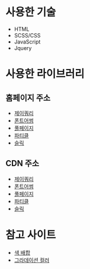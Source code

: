 # 사용한 기술
- HTML
- SCSS/CSS
- JavaScript
- Jquery

# 사용한 라이브러리
## 홈페이지 주소
- [제이쿼리](https://jquery.com/)
- [폰트어썸](https://fontawesome.com/)
- [풀페이지](https://alvarotrigo.com/fullPage/ko/)
- [파티클](https://vincentgarreau.com/particles.js/)
- [슬릭](https://kenwheeler.github.io/slick/)

## CDN 주소
- [제이쿼리](https://cdnjs.com/libraries/jquery)
- [폰트어썸](https://cdnjs.com/libraries/font-awesome)
- [풀페이지](https://cdnjs.com/libraries/fullPage.js)
- [파티클](https://cdnjs.com/libraries/particles.js)
- [슬릭](https://cdnjs.com/libraries/slick-carousel)

# 참고 사이트
- [색 배합](https://www.colorion.co/?page=1)
- [그라데이션 컬러](https://cssgradient.io/)
